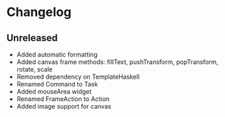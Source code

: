 # Changelog

## Unreleased

* Added automatic formatting
* Added canvas frame methods: fillText, pushTransform, popTransform, rotate, scale
* Removed dependency on TemplateHaskell
* Renamed Command to Task
* Added mouseArea widget
* Renamed FrameAction to Action
* Added image support for canvas
